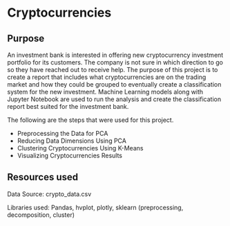 # Cryptocurrencies

## Purpose 
An investment bank is interested in offering new cryptocurrency investment portfolio for its customers. The company is not sure in which direction to go so they have reached out to receive help. The purpose of this project is to create a report that includes what cryptocurrencies are on the trading market and how they could be grouped to eventually create a classification system for the new investment. Machine Learning models along with Jupyter Notebook are used to run the analysis and create the classification report best suited for the investment bank.


The following are the steps that were used for this project.

- Preprocessing the Data for PCA 
- Reducing Data Dimensions Using PCA
- Clustering Cryptocurrencies Using K-Means
- Visualizing Cryptocurrencies Results

## Resources used 

Data Source: crypto_data.csv

Libraries used:
Pandas, hvplot, plotly, sklearn (preprocessing, decomposition, cluster)

